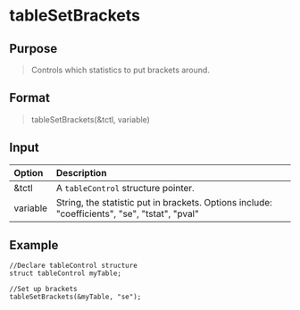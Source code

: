 # tableSetBrackets

## Purpose
> Controls which statistics to put brackets around.

## Format
> tableSetBrackets(&tctl, variable)

## Input
| Option | Description |
|:------- |:------- |
|&tctl  | A `tableControl` structure pointer. |
|variable | String, the statistic put in brackets. Options include: "coefficients", "se", "tstat", "pval" |

## Example
```
//Declare tableControl structure
struct tableControl myTable;

//Set up brackets
tableSetBrackets(&myTable, "se");
```
